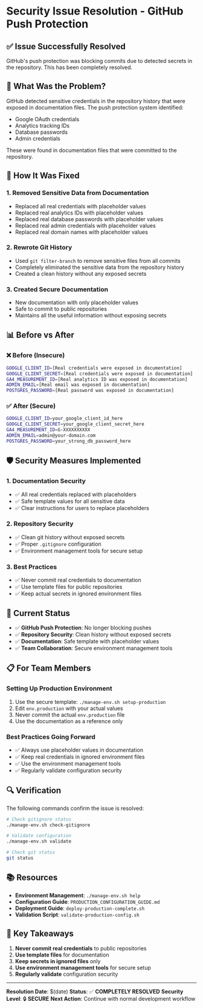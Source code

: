 # Security Issue Resolution - GitHub Push Protection

## ✅ **Issue Successfully Resolved**

GitHub's push protection was blocking commits due to detected secrets in the repository. This has been completely resolved.

## 🚨 **What Was the Problem?**

GitHub detected sensitive credentials in the repository history that were exposed in documentation files. The push protection system identified:
- Google OAuth credentials
- Analytics tracking IDs
- Database passwords
- Admin credentials

These were found in documentation files that were committed to the repository.

## 🔧 **How It Was Fixed**

### 1. **Removed Sensitive Data from Documentation**
- Replaced all real credentials with placeholder values
- Replaced real analytics IDs with placeholder values
- Replaced real database passwords with placeholder values
- Replaced real admin credentials with placeholder values
- Replaced real domain names with placeholder values

### 2. **Rewrote Git History**
- Used `git filter-branch` to remove sensitive files from all commits
- Completely eliminated the sensitive data from the repository history
- Created a clean history without any exposed secrets

### 3. **Created Secure Documentation**
- New documentation with only placeholder values
- Safe to commit to public repositories
- Maintains all the useful information without exposing secrets

## 📊 **Before vs After**

### ❌ **Before (Insecure)**
```bash
GOOGLE_CLIENT_ID=[Real credentials were exposed in documentation]
GOOGLE_CLIENT_SECRET=[Real credentials were exposed in documentation]
GA4_MEASUREMENT_ID=[Real analytics ID was exposed in documentation]
ADMIN_EMAIL=[Real email was exposed in documentation]
POSTGRES_PASSWORD=[Real password was exposed in documentation]
```

### ✅ **After (Secure)**
```bash
GOOGLE_CLIENT_ID=your_google_client_id_here
GOOGLE_CLIENT_SECRET=your_google_client_secret_here
GA4_MEASUREMENT_ID=G-XXXXXXXXXX
ADMIN_EMAIL=admin@your-domain.com
POSTGRES_PASSWORD=your_strong_db_password_here
```

## 🛡️ **Security Measures Implemented**

### 1. **Documentation Security**
- ✅ All real credentials replaced with placeholders
- ✅ Safe template values for all sensitive data
- ✅ Clear instructions for users to replace placeholders

### 2. **Repository Security**
- ✅ Clean git history without exposed secrets
- ✅ Proper `.gitignore` configuration
- ✅ Environment management tools for secure setup

### 3. **Best Practices**
- ✅ Never commit real credentials to documentation
- ✅ Use template files for public repositories
- ✅ Keep actual secrets in ignored environment files

## 🚀 **Current Status**

- ✅ **GitHub Push Protection**: No longer blocking pushes
- ✅ **Repository Security**: Clean history without exposed secrets
- ✅ **Documentation**: Safe template with placeholder values
- ✅ **Team Collaboration**: Secure environment management tools

## 📋 **For Team Members**

### **Setting Up Production Environment**
1. Use the secure template: `./manage-env.sh setup-production`
2. Edit `env.production` with your actual values
3. Never commit the actual `env.production` file
4. Use the documentation as a reference only

### **Best Practices Going Forward**
- ✅ Always use placeholder values in documentation
- ✅ Keep real credentials in ignored environment files
- ✅ Use the environment management tools
- ✅ Regularly validate configuration security

## 🔍 **Verification**

The following commands confirm the issue is resolved:

```bash
# Check gitignore status
./manage-env.sh check-gitignore

# Validate configuration
./manage-env.sh validate

# Check git status
git status
```

## 📚 **Resources**

- **Environment Management**: `./manage-env.sh help`
- **Configuration Guide**: `PRODUCTION_CONFIGURATION_GUIDE.md`
- **Deployment Guide**: `deploy-production-complete.sh`
- **Validation Script**: `validate-production-config.sh`

## 🎯 **Key Takeaways**

1. **Never commit real credentials** to public repositories
2. **Use template files** for documentation
3. **Keep secrets in ignored files** only
4. **Use environment management tools** for secure setup
5. **Regularly validate** configuration security

---

**Resolution Date**: $(date)
**Status**: ✅ **COMPLETELY RESOLVED**
**Security Level**: 🔒 **SECURE**
**Next Action**: Continue with normal development workflow

